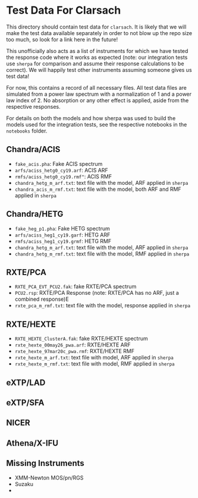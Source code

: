 Test Data For Clarsach
======================

This directory should contain test data for `clarsach`. It is likely that we will make the test data available separately in order to not blow up the repo size too much, so look for a link here in the future!

This unofficially also acts as a list of instruments for which we have tested the response code where it works as expected (note: our integration tests use `sherpa` for comparison and assume their response calculations to be correct).
We will happily test other instruments assuming someone gives us test data!

For now, this contains a record of all necessary files. All test data files are simulated from a power law spectrum with a normalization of 1 and a power law index of 2. No absorption or any other effect is applied, aside from the respective responses.

For details on both the models and how sherpa was used to build the models used for the integration tests, see the respective notebooks in the `notebooks` folder.

Chandra/ACIS
------------
* `fake_acis.pha`: Fake ACIS spectrum
* `arfs/aciss_hetg0_cy19.arf`: ACIS ARF
* `rmfs/aciss_hetg0_cy19.rmf"`: ACIS RMF
* `chandra_hetg_m_arf.txt`: text file with the model, ARF applied in `sherpa`
* `chandra_acis_m_rmf.txt`: text file with the model, both ARF and RMF applied in `sherpa` 

Chandra/HETG
------------
* `fake_heg_p1.pha`: Fake HETG spectrum
* `arfs/aciss_heg1_cy19.garf`: HETG ARF
* `rmfs/aciss_heg1_cy19.grmf`: HETG RMF
* `chandra_hetg_m_arf.txt`: text file with the model, ARF applied in `sherpa` 
* `chandra_hetg_m_rmf.txt`: text file with the model, RMF applied in `sherpa`
 
RXTE/PCA
--------
* `RXTE_PCA_EVT_PCU2.fak`: fake RXTE/PCA spectrum
* `PCU2.rsp`: RXTE/PCA Response (note: RXTE/PCA has no ARF, just a combined response)E
* `rxte_pca_m_rmf.txt`: text file with the model, response applied in `sherpa` 


RXTE/HEXTE
----------
* `RXTE_HEXTE_ClusterA.fak`: fake RXTE/HEXTE spectrum
* `rxte_hexte_00may26_pwa.arf`: RXTE/HEXTE ARF
* `rxte_hexte_97mar20c_pwa.rmf`: RXTE/HEXTE RMF
* `rxte_hexte_m_arf.txt`: text file with model, ARF applied in `sherpa`
* `rxte_hexte_m_rmf.txt`: text file with model, RMF applied in `sherpa`

eXTP/LAD
--------


eXTP/SFA
--------

NICER
-----


Athena/X-IFU
------------


Missing Instruments
-------------------
* XMM-Newton MOS/pn/RGS
* Suzaku 
* 







